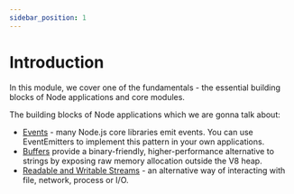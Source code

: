 ```yaml
---
sidebar_position: 1
---
```


# Introduction

In this module, we cover one of the fundamentals - the essential building blocks of Node applications and core modules.

The building blocks of Node applications which we are gonna talk about:

* [Events](/docs/event-emitter-vs-buffers-vs-streams/event_emitter) - many Node.js core libraries emit events. You can use EventEmitters to implement this pattern in your own applications.
* [Buffers](/docs/event-emitter-vs-buffers-vs-streams/buffer) provide a binary-friendly, higher-performance alternative to strings by exposing raw memory allocation outside the V8 heap.
* [Readable and Writable Streams](/docs/event-emitter-vs-buffers-vs-streams/streams) - an alternative way of interacting with file, network, process or I/O.
